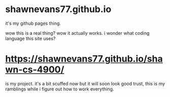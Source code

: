 # shawnevans77.github.io
it's my github pages thing.

wow this is a real thing? wow it actually works. i wonder what coding language this site uses?

# https://shawnevans77.github.io/shawn-cs-4900/

is my project. it's a bit scuffed now but it will soon look good trust, this is my
ramblings while i figure out how to work everything. 
